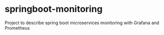 # springboot-monitoring
Project to describe spring boot microservices monitoring with Grafana and Prometheus
